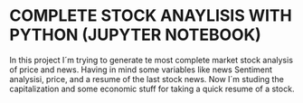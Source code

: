 # COMPLETE STOCK ANAYLISIS WITH PYTHON (JUPYTER NOTEBOOK)
In this project I´m trying to generate te most complete market stock analysis of price and news. Having in mind some variables like news Sentiment analysisi, price, and a resume of the last stock news. Now I´m studing the capitalization and some economic stuff for taking a quick resume of a stock.
